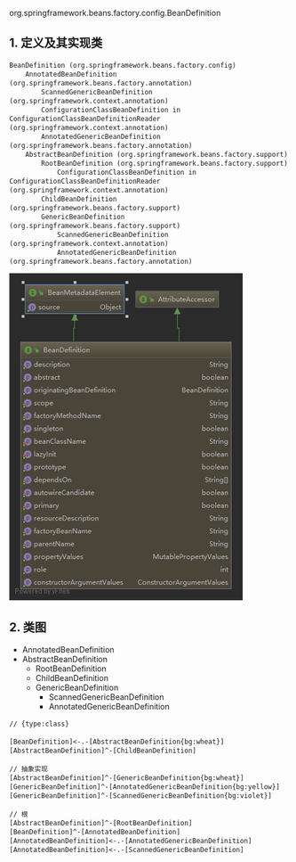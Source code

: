 org.springframework.beans.factory.config.BeanDefinition

## 1. 定义及其实现类

```
BeanDefinition (org.springframework.beans.factory.config)
    AnnotatedBeanDefinition (org.springframework.beans.factory.annotation)
        ScannedGenericBeanDefinition (org.springframework.context.annotation)
        ConfigurationClassBeanDefinition in ConfigurationClassBeanDefinitionReader (org.springframework.context.annotation)
        AnnotatedGenericBeanDefinition (org.springframework.beans.factory.annotation)
    AbstractBeanDefinition (org.springframework.beans.factory.support)
        RootBeanDefinition (org.springframework.beans.factory.support)
            ConfigurationClassBeanDefinition in ConfigurationClassBeanDefinitionReader (org.springframework.context.annotation)
        ChildBeanDefinition (org.springframework.beans.factory.support)
        GenericBeanDefinition (org.springframework.beans.factory.support)
            ScannedGenericBeanDefinition (org.springframework.context.annotation)
            AnnotatedGenericBeanDefinition (org.springframework.beans.factory.annotation)
```

![beanDefinition](../../../img/spring-idea-BeanDefinition.png)

## 2. 类图
* AnnotatedBeanDefinition
* AbstractBeanDefinition
    - RootBeanDefinition
    - ChildBeanDefinition
    - GenericBeanDefinition
        - ScannedGenericBeanDefinition
        - AnnotatedGenericBeanDefinition

```yuml
// {type:class}

[BeanDefinition]<-.-[AbstractBeanDefinition{bg:wheat}]
[AbstractBeanDefinition]^-[ChildBeanDefinition]

// 抽象实现
[AbstractBeanDefinition]^-[GenericBeanDefinition{bg:wheat}]
[GenericBeanDefinition]^-[AnnotatedGenericBeanDefinition{bg:yellow}]
[GenericBeanDefinition]^-[ScannedGenericBeanDefinition{bg:violet}]

// 根
[AbstractBeanDefinition]^-[RootBeanDefinition]
[BeanDefinition]^-[AnnotatedBeanDefinition]
[AnnotatedBeanDefinition]<-.-[AnnotatedGenericBeanDefinition]
[AnnotatedBeanDefinition]<-.-[ScannedGenericBeanDefinition]

```